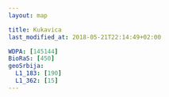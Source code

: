 ```yaml
---
layout: map

title: Kukavica
last_modified_at: 2018-05-21T22:14:49+02:00

WDPA: [145144]
BioRaS: [450]
geoSrbija:
  L1_183: [190]
  L1_362: [15]
---
```

